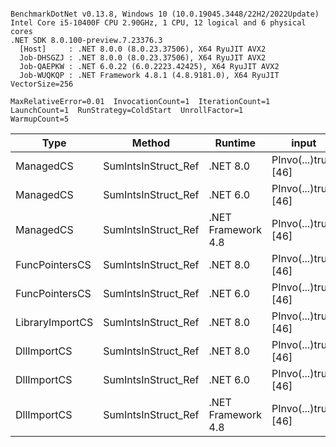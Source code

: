 ```

BenchmarkDotNet v0.13.8, Windows 10 (10.0.19045.3448/22H2/2022Update)
Intel Core i5-10400F CPU 2.90GHz, 1 CPU, 12 logical and 6 physical cores
.NET SDK 8.0.100-preview.7.23376.3
  [Host]     : .NET 8.0.0 (8.0.23.37506), X64 RyuJIT AVX2
  Job-DHSGZJ : .NET 8.0.0 (8.0.23.37506), X64 RyuJIT AVX2
  Job-QAEPKW : .NET 6.0.22 (6.0.2223.42425), X64 RyuJIT AVX2
  Job-WUQKQP : .NET Framework 4.8.1 (4.8.9181.0), X64 RyuJIT VectorSize=256

MaxRelativeError=0.01  InvocationCount=1  IterationCount=1  
LaunchCount=1  RunStrategy=ColdStart  UnrollFactor=1  
WarmupCount=5  

```
| Type            | Method              | Runtime            | input                | Mean        | Error | Median      | Min         | Max         | Allocated |
|---------------- |-------------------- |------------------- |--------------------- |------------:|------:|------------:|------------:|------------:|----------:|
| ManagedCS       | SumIntsInStruct_Ref | .NET 8.0           | PInvo(...)truct [46] |    377.3 μs |    NA |    377.3 μs |    377.3 μs |    377.3 μs |     400 B |
| ManagedCS       | SumIntsInStruct_Ref | .NET 6.0           | PInvo(...)truct [46] |    377.4 μs |    NA |    377.4 μs |    377.4 μs |    377.4 μs |     640 B |
| ManagedCS       | SumIntsInStruct_Ref | .NET Framework 4.8 | PInvo(...)truct [46] |    534.4 μs |    NA |    534.4 μs |    534.4 μs |    534.4 μs |         - |
| FuncPointersCS  | SumIntsInStruct_Ref | .NET 8.0           | PInvo(...)truct [46] | 31,179.5 μs |    NA | 31,179.5 μs | 31,179.5 μs | 31,179.5 μs |     400 B |
| FuncPointersCS  | SumIntsInStruct_Ref | .NET 6.0           | PInvo(...)truct [46] | 31,313.6 μs |    NA | 31,313.6 μs | 31,313.6 μs | 31,313.6 μs |     640 B |
| LibraryImportCS | SumIntsInStruct_Ref | .NET 8.0           | PInvo(...)truct [46] | 32,293.1 μs |    NA | 32,293.1 μs | 32,293.1 μs | 32,293.1 μs |     400 B |
| DllImportCS     | SumIntsInStruct_Ref | .NET 8.0           | PInvo(...)truct [46] | 41,566.0 μs |    NA | 41,566.0 μs | 41,566.0 μs | 41,566.0 μs |     400 B |
| DllImportCS     | SumIntsInStruct_Ref | .NET 6.0           | PInvo(...)truct [46] | 41,931.2 μs |    NA | 41,931.2 μs | 41,931.2 μs | 41,931.2 μs |     640 B |
| DllImportCS     | SumIntsInStruct_Ref | .NET Framework 4.8 | PInvo(...)truct [46] | 42,375.5 μs |    NA | 42,375.5 μs | 42,375.5 μs | 42,375.5 μs |         - |
